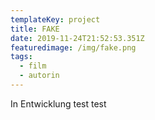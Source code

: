 ```yaml
---
templateKey: project
title: FAKE
date: 2019-11-24T21:52:53.351Z
featuredimage: /img/fake.png
tags:
  - film
  - autorin
---
```

In Entwicklung test test
